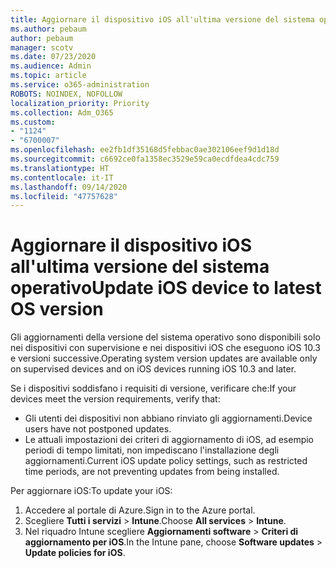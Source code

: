 ```yaml
---
title: Aggiornare il dispositivo iOS all'ultima versione del sistema operativo
ms.author: pebaum
author: pebaum
manager: scotv
ms.date: 07/23/2020
ms.audience: Admin
ms.topic: article
ms.service: o365-administration
ROBOTS: NOINDEX, NOFOLLOW
localization_priority: Priority
ms.collection: Adm_O365
ms.custom:
- "1124"
- "6700007"
ms.openlocfilehash: ee2fb1df35168d5febbac0ae302106eef9d1d18d
ms.sourcegitcommit: c6692ce0fa1358ec3529e59ca0ecdfdea4cdc759
ms.translationtype: HT
ms.contentlocale: it-IT
ms.lasthandoff: 09/14/2020
ms.locfileid: "47757628"
---
```

# <a name="update-ios-device-to-latest-os-version"></a><span data-ttu-id="c728c-102">Aggiornare il dispositivo iOS all'ultima versione del sistema operativo</span><span class="sxs-lookup"><span data-stu-id="c728c-102">Update iOS device to latest OS version</span></span>

<span data-ttu-id="c728c-103">Gli aggiornamenti della versione del sistema operativo sono disponibili solo nei dispositivi con supervisione e nei dispositivi iOS che eseguono iOS 10.3 e versioni successive.</span><span class="sxs-lookup"><span data-stu-id="c728c-103">Operating system version updates are available only on supervised devices and on iOS devices running iOS 10.3 and later.</span></span>

<span data-ttu-id="c728c-104">Se i dispositivi soddisfano i requisiti di versione, verificare che:</span><span class="sxs-lookup"><span data-stu-id="c728c-104">If your devices meet the version requirements, verify that:</span></span>  
- <span data-ttu-id="c728c-105">Gli utenti dei dispositivi non abbiano rinviato gli aggiornamenti.</span><span class="sxs-lookup"><span data-stu-id="c728c-105">Device users have not postponed updates.</span></span>  
- <span data-ttu-id="c728c-106">Le attuali impostazioni dei criteri di aggiornamento di iOS, ad esempio periodi di tempo limitati, non impediscano l'installazione degli aggiornamenti.</span><span class="sxs-lookup"><span data-stu-id="c728c-106">Current iOS update policy settings, such as restricted time periods, are not preventing updates from being installed.</span></span>

<span data-ttu-id="c728c-107">Per aggiornare iOS:</span><span class="sxs-lookup"><span data-stu-id="c728c-107">To update your iOS:</span></span>

1. <span data-ttu-id="c728c-108">Accedere al portale di Azure.</span><span class="sxs-lookup"><span data-stu-id="c728c-108">Sign in to the Azure portal.</span></span>
2. <span data-ttu-id="c728c-109">Scegliere **Tutti i servizi** > **Intune**.</span><span class="sxs-lookup"><span data-stu-id="c728c-109">Choose **All services** > **Intune**.</span></span>
3. <span data-ttu-id="c728c-110">Nel riquadro Intune scegliere **Aggiornamenti software** > **Criteri di aggiornamento per iOS**.</span><span class="sxs-lookup"><span data-stu-id="c728c-110">In the Intune pane, choose **Software updates** > **Update policies for iOS**.</span></span>